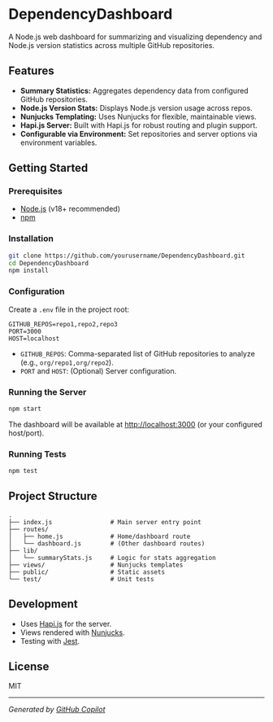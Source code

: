 # DependencyDashboard

A Node.js web dashboard for summarizing and visualizing dependency and Node.js version statistics across multiple GitHub repositories.

## Features

- **Summary Statistics:** Aggregates dependency data from configured GitHub repositories.
- **Node.js Version Stats:** Displays Node.js version usage across repos.
- **Nunjucks Templating:** Uses Nunjucks for flexible, maintainable views.
- **Hapi.js Server:** Built with Hapi.js for robust routing and plugin support.
- **Configurable via Environment:** Set repositories and server options via environment variables.

## Getting Started

### Prerequisites

- [Node.js](https://nodejs.org/) (v18+ recommended)
- [npm](https://www.npmjs.com/)

### Installation

```sh
git clone https://github.com/yourusername/DependencyDashboard.git
cd DependencyDashboard
npm install
```

### Configuration

Create a `.env` file in the project root:

```
GITHUB_REPOS=repo1,repo2,repo3
PORT=3000
HOST=localhost
```

- `GITHUB_REPOS`: Comma-separated list of GitHub repositories to analyze (e.g., `org/repo1,org/repo2`).
- `PORT` and `HOST`: (Optional) Server configuration.

### Running the Server

```sh
npm start
```

The dashboard will be available at [http://localhost:3000](http://localhost:3000) (or your configured host/port).

### Running Tests

```sh
npm test
```

## Project Structure

```
.
├── index.js                # Main server entry point
├── routes/
│   ├── home.js             # Home/dashboard route
│   └── dashboard.js        # (Other dashboard routes)
├── lib/
│   └── summaryStats.js     # Logic for stats aggregation
├── views/                  # Nunjucks templates
├── public/                 # Static assets
└── test/                   # Unit tests
```

## Development

- Uses [Hapi.js](https://hapi.dev/) for the server.
- Views rendered with [Nunjucks](https://mozilla.github.io/nunjucks/).
- Testing with [Jest](https://jestjs.io/).

## License

MIT

---

*Generated by [GitHub Copilot](https://github.com/features/copilot)*
